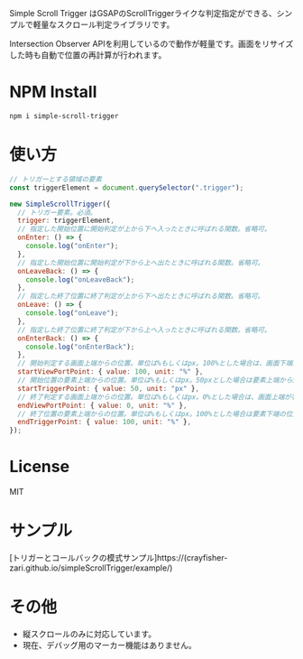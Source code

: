 Simple Scroll Trigger はGSAPのScrollTriggerライクな判定指定ができる、シンプルで軽量なスクロール判定ライブラリです。

Intersection Observer APIを利用しているので動作が軽量です。画面をリサイズした時も自動で位置の再計算が行われます。

# NPM Install

```
npm i simple-scroll-trigger
```

# 使い方

```js
// トリガーとする領域の要素
const triggerElement = document.querySelector(".trigger");

new SimpleScrollTrigger({
  // トリガー要素。必須。
  trigger: triggerElement,
  // 指定した開始位置に開始判定が上から下へ入ったときに呼ばれる関数。省略可。
  onEnter: () => {
    console.log("onEnter");
  },
  // 指定した開始位置に開始判定が下から上へ出たときに呼ばれる関数。省略可。
  onLeaveBack: () => {
    console.log("onLeaveBack");
  },
  // 指定した終了位置に終了判定が上から下へ出たときに呼ばれる関数。省略可。
  onLeave: () => {
    console.log("onLeave");
  },
  // 指定した終了位置に終了判定が下から上へ入ったときに呼ばれる関数。省略可。
  onEnterBack: () => {
    console.log("onEnterBack");
  },
  // 開始判定する画面上端からの位置。単位は%もしくはpx。100%とした場合は、画面下端が判定位置です。省略した場合は画面上端。
  startViewPortPoint: { value: 100, unit: "%" },
  // 開始位置の要素上端からの位置。単位は%もしくはpx。50pxとした場合は要素上端から50pxの位置に開始判定がくると発火します。省略した場合は要素上端。
  startTriggerPoint: { value: 50, unit: "px" },
  // 終了判定する画面上端からの位置。単位は%もしくはpx。0%とした場合は、画面上端が判定位置です。省略した場合は画面上端。endTriggerPointと両方省略した場合はend判定は設定されません。  
  endViewPortPoint: { value: 0, unit: "%" },
  // 終了位置の要素上端からの位置。単位は%もしくはpx。100%とした場合は要素下端の位置に終了判定がくると発火します省略可。省略した場合は要素上端。endViewPortPointと両方省略した場合はend判定は設定されません。 
  endTriggerPoint: { value: 100, unit: "%" },
});
```

# License
MIT

# サンプル
[トリガーとコールバックの模式サンプル]https://(crayfisher-zari.github.io/simpleScrollTrigger/example/)

# その他
- 縦スクロールのみに対応しています。
- 現在、デバッグ用のマーカー機能はありません。

